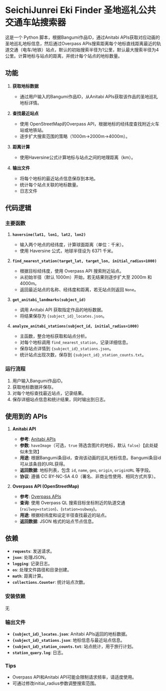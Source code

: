 # SeichiJunrei Eki Finder 圣地巡礼公共交通车站搜索器
这是一个 Python 脚本，根据Bangumi作品ID，通过Anitabi APIs获取对应动画的圣地巡礼地标信息，然后通过Overpass APIs搜索距离每个地标直线距离最近的轨道交通（电车/地铁）站点，默认的初始搜索半径为1公里，默认最大搜索半径为4公里。计算地标与站点的距离，并统计每个站点的地标数量。

## 功能

1. **获取地标数据**
   - 通过用户输入的Bangumi作品ID，从Anitabi APIs获取该作品的圣地巡礼地标详情。

2. **查找最近站点**
   - 使用 OpenStreetMap的Overpass API，根据地标的经纬度查找附近火车站或地铁站。
   - 逐步扩大搜索范围的策略（1000m->2000m->4000m）。

3. **距离计算**
   - 使用Haversine公式计算地标与站点之间的地理距离（km）。

4. **输出文件**
   - 将每个地标的最近站点信息保存到本地。
   - 统计每个站点关联的地标数量。
   - 日志文件

## 代码逻辑

### 主要函数

1. **`haversine(lat1, lon1, lat2, lon2)`**
   - 输入两个地点的经纬度，计算球面距离（单位：千米）。
   - 使用 Haversine 公式，地球半径设为 6371 千米。

2. **`find_nearest_station(target_lat, target_lon, initial_radius=1000)`**
   - 根据目标经纬度，使用 Overpass API 搜索附近站点。
   - 从初始半径（默认 1000m）开始，若无结果则逐步扩大至 2000m 和 4000m。
   - 返回最近站点的名称、经纬度和距离，若无站点则返回 `None`。

3. **`get_anitabi_landmarks(subject_id)`**
   - 调用 Anitabi API 获取指定作品的地标数据。
   - 将结果保存为 `{subject_id}_locates.json`。

4. **`analyze_anitabi_stations(subject_id, initial_radius=1000)`**
   - 主函数，整合地标获取和站点分析。
   - 对每个地标调用 `find_nearest_station`，记录详细信息。
   - 保存站点详情到 `{subject_id}_stations.json`。
   - 统计站点出现次数，保存到 `{subject_id}_station_counts.txt`。

### 运行流程

1. 用户输入Bangumi作品ID。
2. 获取地标数据并保存。
3. 对每个地标查找最近站点，记录结果。
4. 保存详细站点信息和统计结果，同时输出到日志。

## 使用到的 APIs

1. **Anitabi API**
   - **参考**: [Anitabi APIs](https://github.com/anitabi/anitabi.cn-document/blob/main/api.md)
   - **参数**: `haveImage`（可选，`true` 筛选含图片的地标，默认 `false`）【此处疑似未生效】
   - **用途**: 根据Bangumi条目id，查询该动画的巡礼地标信息。Bangumi条目id可从该条目的URL获得。
   - **返回数据**: 地标列表，包含 `id`, `name`, `geo`, `origin`, `originURL` 等字段。
   - **协议**: 遵循 CC BY-NC-SA 4.0（署名、非商业性使用、相同方式共享）。

2. **Overpass API (OpenStreetMap)**
   - **参考**: [Overpass APIs](https://wiki.openstreetmap.org/wiki/Overpass_API)
   - **查询**: 使用 Overpass QL 搜索目标坐标附近的轨道交通(`railway=station`)、(`station=subway`)。
   - **用途**: 根据经纬度和设定半径查找最近的站点。
   - **返回数据**: JSON 格式的站点节点信息。

## 依赖

- **`requests`**: 发送请求。
- **`json`**: 处理JSON。
- **`logging`**: 记录日志。
- **`os`**: 处理文件路径和目录创建。
- **`math`**: 距离计算。
- **`collections.Counter`**: 统计站点次数。

### 安装依赖

无

### 输出文件

- **`{subject_id}_locates.json`**: Anitabi APIs返回的地标数据。
- **`{subject_id}_stations.json`**: 地标信息与最近站点信息。
- **`{subject_id}_station_counts.txt`**: 站点统计，用于旅行计划。
- **`station_query.log`**: 日志。

### Tips
- Overpass API和Anitabi API可能会限制请求频率，请适度使用。
- 可通过修改initial_radius参数调整搜索范围。
